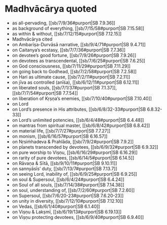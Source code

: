 # Madhvācārya quoted

* as all-pervading, [[sb/7/9/36#purport|SB 7.9.36]]
* as background of everything, [[sb/7/15/58#purport|SB 7.15.58]]
* as within & without, [[sb/7/12/15#purport|SB 7.12.15]]
* Madhvācārya cited
* on Ambarīṣa-Durvāsā narrative, [[sb/9/4/71#purport|SB 9.4.71]]
* on Caitanya’s ecstasy, [[sb/7/7/36#purport|SB 7.7.36]]
* on devotee’s good fortune, [[sb/7/9/26#purport|SB 7.9.26]]
* on devotees as transcendental, [[sb/7/6/25#purport|SB 7.6.25]]
* on God consciousness, [[sb/7/11/29#purport|SB 7.11.29]]
* on going back to Godhead, [[sb/7/2/58#purport|SB 7.2.58]]
* on Hari as ultimate cause, [[sb/7/2/11#purport|SB 7.2.11]]
* on jīva as controlled (anīśa), [[sb/6/12/11#purport|SB 6.12.11]]
* on liberated souls, [[sb/7/1/37#purport|SB 7.1.37]], [[sb/7/7/54#purport|SB 7.7.54]]
* on liberation of Kṛṣṇa’s enemies, [[sb/7/10/40#purport|SB 7.10.40]]
* on Lord
* on Lord’s presence in His attributes, [[sb/6/8/32-33#purport|SB 6.8.32-33]]
* on Lord’s unlimited potencies, [[sb/6/4/48#purport|SB 6.4.48]]
* on mantras from spiritual master, [[sb/6/8/42#purport|SB 6.8.42]]
* on material life, [[sb/7/7/27#purport|SB 7.7.27]]
* on monism, [[sb/6/16/57#purport|SB 6.16.57]]
* on Nṛsiṁhadeva & Prahlāda, [[sb/7/9/2#purport|SB 7.9.2]]
* on planets transcended by devotees, [[sb/6/9/32#purport|SB 6.9.32]]
* on pure worship to Viṣṇu, [[sb/6/16/29#purport|SB 6.16.29]]
* on rarity of pure devotees, [[sb/6/14/5#purport|SB 6.14.5]]
* on Rāvaṇa & Sītā, [[sb/9/10/11#purport|SB 9.10.11]]
* on sannyāsīs’ duty, [[sb/7/13/7#purport|SB 7.13.7]]
* on seeing Lord, inability of, [[sb/6/9/25#purport|SB 6.9.25]]
* on soul & Supersoul, [[sb/6/4/24#purport|SB 6.4.24]]
* on Soul of all souls, [[sb/7/14/38#purport|SB 7.14.38]]
* on soul, understanding of, [[sb/7/2/60#purport|SB 7.2.60]]
* on Supersoul, [[sb/7/6/20-23#purport|SB 7.6.20-23]]
* on unity in diversity, [[sb/7/12/10#purport|SB 7.12.10]]
* on Vedas, [[sb/6/1/40#purport|SB 6.1.40]]
* on Viṣṇu & Lakṣmī, [[sb/6/19/13#purport|SB 6.19.13]]
* on Viṣṇu protecting devotees, [[sb/6/9/40#purport|SB 6.9.40]]
